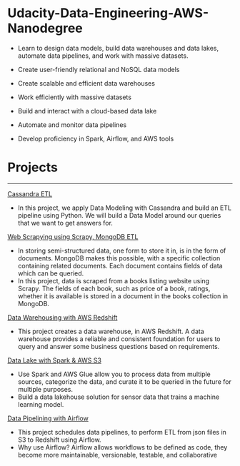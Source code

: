 # Udacity-Data-Engineering-AWS-Nanodegree
* Learn to design data models, build data warehouses and data lakes, automate data pipelines, and work with massive datasets.

* Create user-friendly relational and NoSQL data models
* Create scalable and efficient data warehouses
* Work efficiently with massive datasets
* Build and interact with a cloud-based data lake
* Automate and monitor data pipelines
* Develop proficiency in Spark, Airflow, and AWS tools

# Projects
---
<ins>Cassandra ETL</ins>
* In this project, we apply Data Modeling with Cassandra and build an ETL pipeline using Python. We will build a Data Model around our queries that we want to get answers for.

<ins>Web Scrapying using Scrapy, MongoDB ETL</ins>
* In storing semi-structured data, one form to store it in, is in the form of documents. MongoDB makes this possible, with a specific collection containing related documents. Each document contains fields of data which can be queried. 
* In this project, data is scraped from a books listing website using Scrapy. The fields of each book, such as price of a book, ratings, whether it is available is stored in a document in the books collection in MongoDB.

<ins> Data Warehousing with AWS Redshift</ins>
* This project creates a data warehouse, in AWS Redshift. A data warehouse provides a reliable and consistent foundation for users to query and answer some business questions based on requirements.

<ins> Data Lake with Spark & AWS S3 </ins>
* Use Spark and AWS Glue allow you to process data from multiple sources, categorize the data, and curate it to be queried in the future for multiple purposes.
* Build a data lakehouse solution for sensor data that trains a machine learning model.

<ins> Data Pipelining with Airflow </ins>
* This project schedules data pipelines, to perform ETL from json files in S3 to Redshift using Airflow. 
* Why use Airflow? Airflow allows workflows to be defined as code, they become more maintainable, versionable, testable, and collaborative
